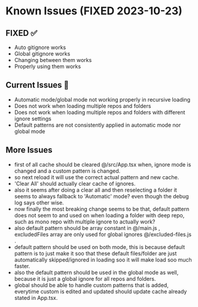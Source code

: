 # Known Issues (FIXED 2023-10-23)

## FIXED ✅
- Auto gitignore works
- Global gitignore works
- Changing between them works
- Properly using them works

## Current Issues 🚧
- Automatic mode/global mode not working properly in recursive loading
- Does not work when loading multiple repos and folders
- Does not work when loading multiple repos and folders with different ignore settings
- Default patterns are not consistently applied in automatic mode nor global mode

## More Issues
- first of all cache should be cleared @/src/App.tsx when, ignore mode is changed and a custom pattern is changed.
- so next reload it will use the correct actual pattern and new cache.
- 'Clear All' should actually clear cache of ignores.
- also it seems after doing a clear all and then reselecting a folder it seems to always fallback to 'Automatic' mode? even though the debug log says other wise.
- now finally the most breaking change seems to be that, default pattern does not seem to and used on when loading a folder with deep repo, such as mono repo with multiple ignore to actually work?
- also default pattern should be array constant in @/main.js , excludedFiles array are only used for global ignores @/excluded-files.js .
- default pattern should be used on both mode, this is because default pattern is to just make it soo that these default files/folder are just automatically skipped/ignored in loading soo it will make load soo much faster.
- also the default pattern should be used in the global mode as well, because it is just a global ignore for all repos and folders.
- global should be able to handle custom patterns that is added, everytime custom is edited and updated should update cache already stated in App.tsx.

